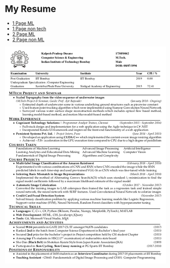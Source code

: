 # My Resume

- [1 Page ML](https://github.com/kalpeshdusane/My-Resume/blob/master/1page%20(tech).pdf)
- [1 Page non tech](https://github.com/kalpeshdusane/My-Resume/blob/master/1page%20(non%20tech).pdf)
- [2 Page ML](https://github.com/kalpeshdusane/My-Resume/blob/master/2page%20(tech).pdf)
- [2 Page non ML](https://github.com/kalpeshdusane/My-Resume/blob/master/2page%20(non%20tech).pdf)

![image](resume.png)
